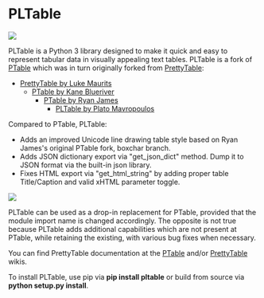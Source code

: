 PLTable
=======

![](https://camo.githubusercontent.com/65197dad277fbb4fecb852a4d8b14de9f2205c1d/68747470733a2f2f692e696d6775722e636f6d2f666870313676652e706e67)

PLTable is a Python 3 library designed to make it quick and easy to represent tabular data in visually appealing text tables. PLTable is a fork of [PTable](https://github.com/kxxoling/PTable) which was in turn originally forked from [PrettyTable](https://github.com/lmaurits/prettytable):

- [PrettyTable by Luke Maurits](https://github.com/lmaurits/prettytable)
  - [PTable by Kane Blueriver](https://github.com/kxxoling/PTable)
    - [PTable by Ryan James](https://github.com/Autoplectic/PTable/tree/boxchar)
      - [PLTable by Plato Mavropoulos](https://github.com/platomav/PLTable)

Compared to PTable, PLTable:

- Adds an improved Unicode line drawing table style based on Ryan James's original PTable fork, boxchar branch.
- Adds JSON dictionary export via "get_json_dict" method. Dump it to JSON format via the built-in json library.
- Fixes HTML export via "get_html_string" by adding proper table Title/Caption and valid xHTML parameter toggle.

![](https://github.com/platomav/PLTable/assets/11527726/b1e1aeb3-aa0f-422e-b597-5713f805c337)

PLTable can be used as a drop-in replacement for PTable, provided that the module import name is changed accordingly. The opposite is not true because PLTable adds additional capabilities which are not present at PTable, while retaining the existing, with various bug fixes when necessary.

You can find PrettyTable documentation at the [PTable](https://ptable.readthedocs.io/en/latest/) and/or [PrettyTable](https://code.google.com/archive/p/prettytable/wikis) wikis.

To install PLTable, use pip via **pip install pltable** or build from source via **python setup.py install**.
